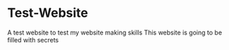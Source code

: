 # Test-Website
A test website to test my website making skills
This website is going to be filled with secrets
